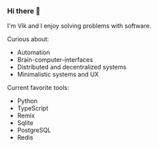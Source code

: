 ### Hi there 👋

I'm Vik and I enjoy solving problems with software.

Curious about:

- Automation
- Brain-computer-interfaces
- Distributed and decentralized systems
- Minimalistic systems and UX

Current favorite tools:
- Python
- TypeScript
- Remix
- Sqlite
- PostgreSQL
- Redis

<!--
**kivS/kivS** is a ✨ _special_ ✨ repository because its `README.md` (this file) appears on your GitHub profile.

Here are some ideas to get you started:

- 🔭 I’m currently working on ...
- 🌱 I’m currently learning ...
- 👯 I’m looking to collaborate on ...
- 🤔 I’m looking for help with ...
- 💬 Ask me about ...
- 📫 How to reach me: ...
- 😄 Pronouns: ...
- ⚡ Fun fact: ...
-->
